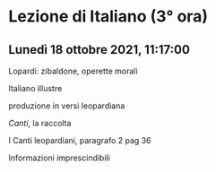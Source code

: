 # Lezione di Italiano (3° ora) 
## Lunedì 18 ottobre 2021, 11:17:00

Lopardi: zibaldone, operette morali

Italiano illustre

produzione in versi leopardiana


_Canti_, la raccolta

I Canti leopardiani, paragrafo 2 pag 36

Informazioni imprescindibili
<!--stackedit_data:
eyJoaXN0b3J5IjpbMTU3MzgxNjY2NF19
-->